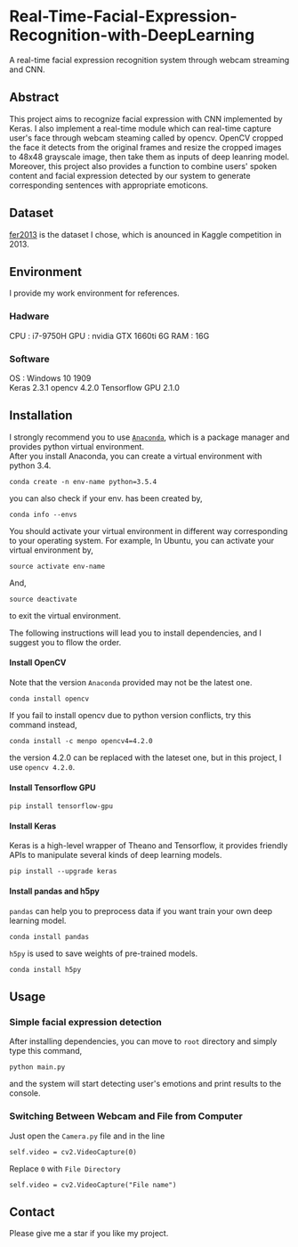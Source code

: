 # Real-Time-Facial-Expression-Recognition-with-DeepLearning
A real-time facial expression recognition system through webcam streaming and CNN.

## Abstract
This project aims to recognize facial expression with CNN implemented by Keras. I also implement a real-time module which can real-time capture user's face through webcam steaming called by opencv. OpenCV cropped the face it detects from the original frames and resize the cropped images to 48x48 grayscale image, then take them as inputs of deep leanring model. Moreover, this project also provides a function to combine users' spoken content and  facial expression detected by our system to generate corresponding sentences with appropriate emoticons.

## Dataset
[fer2013](https://www.kaggle.com/c/challenges-in-representation-learning-facial-expression-recognition-challenge/data) is the dataset I chose, which is anounced in Kaggle competition in 2013.

## Environment
I provide my work environment for references.

### Hadware
CPU : i7-9750H 
GPU : nvidia GTX 1660ti 6G
RAM : 16G  

### Software
OS  : Windows 10 1909  
Keras 2.3.1 
opencv 4.2.0 
Tensorflow GPU 2.1.0

## Installation
I strongly recommend you to use [`Anaconda`](https://www.continuum.io/downloads), which is a package manager and provides python virtual environment.  
After you install Anaconda, you can create a virtual environment with python 3.4.
```
conda create -n env-name python=3.5.4
```
you can also check if your env. has been created by,
```
conda info --envs
```
You should activate your virtual environment in different way corresponding to your operating system.
For example, In Ubuntu, you can activate your virtual environment by,
```
source activate env-name
```
And,
```
source deactivate 
```
to exit the virtual environment.

The following instructions will lead you to install dependencies, and I suggest you to fllow the order.

#### Install OpenCV
Note that the version `Anaconda` provided may not be the latest one.
```
conda install opencv
```
If you fail to install opencv due to python version conflicts, try this command instead,
```
conda install -c menpo opencv4=4.2.0
```
the version 4.2.0 can be replaced with the lateset one, but in this project, I use `opencv 4.2.0`.

#### Install Tensorflow GPU

```
pip install tensorflow-gpu
```


#### Install Keras
Keras is a high-level wrapper of Theano and Tensorflow, it provides friendly APIs to manipulate several kinds of deep learning models.
```
pip install --upgrade keras
```
#### Install pandas and h5py
`pandas` can help you to preprocess data if you want train your own deep learning model.
```
conda install pandas
```
`h5py` is used to save weights of pre-trained models.
```
conda install h5py
```

## Usage
### Simple facial expression detection
After installing dependencies, you can move to `root` directory and simply type this command,
```
python main.py
```
and the system will start detecting user's emotions and print results to the console.  

### Switching Between Webcam and File from Computer
Just open the `Camera.py` file and in the line

```
self.video = cv2.VideoCapture(0)
```
Replace `0` with `File Directory`

```
self.video = cv2.VideoCapture("File name")
```

## Contact
Please give me a star if you like my project.
